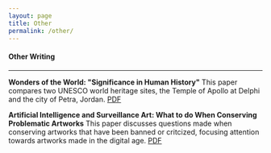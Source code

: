 ```yaml
---
layout: page
title: Other
permalink: /other/
---
```


#### Other Writing
 
 ---
 
**Wonders of the World: "Significance in Human History"**
This paper compares two UNESCO world heritage sites, the Temple of Apollo at Delphi and the city of Petra, Jordan.
[PDF][DelphiPetra]

**Artificial Intelligence and Surveillance Art: What to do When Conserving Problematic Artworks**
This paper discusses questions made when conserving artworks that have been banned or critcized, focusing attention towards artworks made in the digital age. 
[PDF][AiArt]

[AiArt]: /files/AIArt.pdf
[DelphiPetra]: /files/DelphiPetra.pdf
